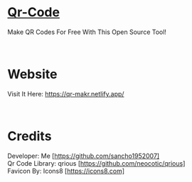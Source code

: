 # [Qr-Code](https://qr-makr.netlify.app/)
Make QR Codes For Free With This Open Source Tool!

<br>

# Website
Visit It Here: https://qr-makr.netlify.app/

<br>

# Credits
Developer: Me [https://github.com/sancho1952007]  
Qr Code Library: qrious [https://github.com/neocotic/qrious]  
Favicon By: Icons8 [https://icons8.com]  
